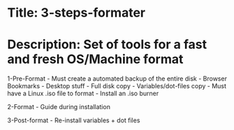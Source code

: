 # Title: 3-steps-formater
# Description: Set of tools for a fast and fresh OS/Machine format

1-Pre-Format
    - Must create a automated backup of the entire disk
        - Browser Bookmarks
        - Desktop stuff
        - Full disk copy
        - Variables/dot-files copy
    - Must have a Linux .iso file to format
    - Install an .iso burner

2-Format
    - Guide during installation

3-Post-format
    - Re-install variables + dot files
